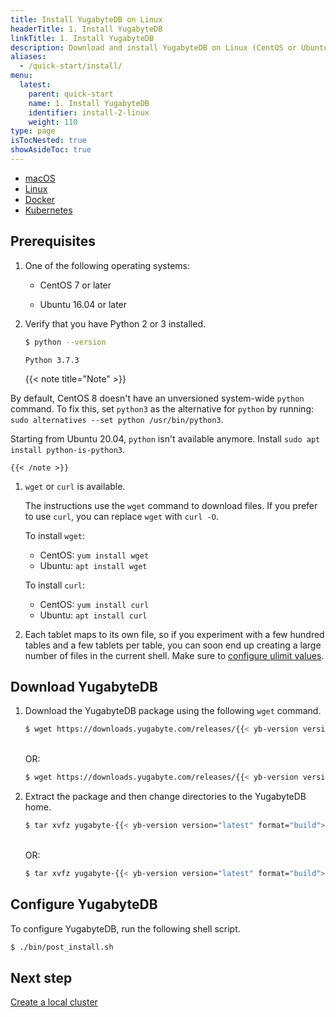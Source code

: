 ```yaml
---
title: Install YugabyteDB on Linux
headerTitle: 1. Install YugabyteDB
linkTitle: 1. Install YugabyteDB
description: Download and install YugabyteDB on Linux (CentOS or Ubuntu) in less than five minutes.
aliases:
  - /quick-start/install/
menu:
  latest:
    parent: quick-start
    name: 1. Install YugabyteDB
    identifier: install-2-linux
    weight: 110
type: page
isTocNested: true
showAsideToc: true
---
```

<div class="custom-tabs tabs-style-1">
    <ul class="tabs-name">
      <li >
        <a href="../macos/" class="nav-link" >
          <i class="fab fa-apple" aria-hidden="true"></i>
          macOS
        </a>
      </li>
      <li class="active">
          <a href="../linux/" class="nav-link">
          <i class="fab fa-linux" aria-hidden="true"></i>
          Linux
        </a>
      </li>
      <li>
        <a href="../docker/" class="nav-link">
          <i class="fab fa-docker" aria-hidden="true"></i>
          Docker
        </a>
      </li>
      <li>
        <a href="../kubernetes/" class="nav-link">
          <i class="fas fa-cubes" aria-hidden="true"></i>
          Kubernetes
        </a>
      </li>
    </ul>
</div>

## Prerequisites

1. One of the following operating systems:

    * <i class="icon-centos"></i> CentOS 7 or later

    * <i class="icon-ubuntu"></i> Ubuntu 16.04 or later

1. Verify that you have Python 2 or 3 installed.

    ```sh
    $ python --version
    ```

    ```output
    Python 3.7.3
    ```

    {{< note title="Note" >}}

By default, CentOS 8 doesn't have an unversioned system-wide `python` command. To fix this, set `python3` as the alternative for `python` by running: `sudo alternatives --set python /usr/bin/python3`.

Starting from Ubuntu 20.04, `python` isn't available anymore. Install `sudo apt install python-is-python3`.

    {{< /note >}}

1. `wget` or `curl` is available.

    The instructions use the `wget` command to download files. If you prefer to use `curl`, you can replace `wget` with `curl -O`.

    To install `wget`:

    * CentOS: `yum install wget`
    * Ubuntu: `apt install wget`

    To install `curl`:

    * CentOS: `yum install curl`
    * Ubuntu: `apt install curl`

1. Each tablet maps to its own file, so if you experiment with a few hundred tables and a few tablets per table, you can soon end up creating a large number of files in the current shell. Make sure to [configure ulimit values](../../../deploy/manual-deployment/system-config/#ulimits).

## Download YugabyteDB

1. Download the YugabyteDB package using the following `wget` command.

    ```sh
    $ wget https://downloads.yugabyte.com/releases/{{< yb-version version="latest">}}/yugabyte-{{< yb-version version="latest" format="build">}}-linux-x86_64.tar.gz
    ```

    \
    OR:

    ```sh
    $ wget https://downloads.yugabyte.com/releases/{{< yb-version version="latest">}}/yugabyte-{{< yb-version version="latest" format="build">}}-el8-aarch64.tar.gz
    ```

1. Extract the package and then change directories to the YugabyteDB home.

    ```sh
    $ tar xvfz yugabyte-{{< yb-version version="latest" format="build">}}-linux-x86_64.tar.gz && cd yugabyte-{{< yb-version version="latest">}}/
    ```

    \
    OR:

    ```sh
    $ tar xvfz yugabyte-{{< yb-version version="latest" format="build">}}-el8-aarch64.tar.gz && cd yugabyte-{{< yb-version version="latest">}}/
    ```

## Configure YugabyteDB

To configure YugabyteDB, run the following shell script.

```sh
$ ./bin/post_install.sh
```

## Next step

[Create a local cluster](../../create-local-cluster/linux/)

